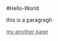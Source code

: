 <title>Hello-World</title>
#Hello-World
<p>this is a paragragh<p>
<a style="color:rgb(80,80,80);" href="http://worldofchaos.github.io">my another page</a><br>

